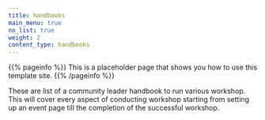 ```yaml
---
title: handbooks
main_menu: true
no_list: true
weight: 2
content_type: handbooks
---
```


{{% pageinfo %}}
This is a placeholder page that shows you how to use this template site.
{{% /pageinfo %}}

These are list of a community leader handbook to run various workshop. This will cover every aspect of conducting workshop starting from setting up an event page till the completion of the successful workshop.


